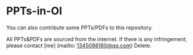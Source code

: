 # PPTs-in-OI

You can also contribute some PPTs/PDFs to this repository.

All PPTs&PDFs are sourced from the internet. If there is any infringement, please contact [me] (mailto: 1345098180@qq.com) Delete.
